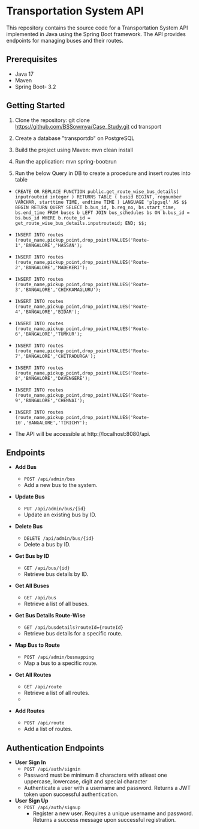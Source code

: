 # Transportation System API

This repository contains the source code for a Transportation System API implemented in Java using the Spring Boot framework. The API provides endpoints for managing buses and their routes.


## Prerequisites

* Java 17
* Maven
* Spring Boot- 3.2



## Getting Started
1. Clone the repository:
   git clone https://github.com/BSSowmya/Case_Study.git
	 cd transport
2. Create a database "transportdb" on PostgreSQL
3. Build the project using Maven:
   mvn clean install

4. Run the application:
   mvn spring-boot:run

5.  Run the below Query in DB to create a procedure and insert routes into table
   
  - `CREATE OR REPLACE FUNCTION public.get_route_wise_bus_details(
    inputrouteid integer
) RETURNS TABLE (
    busid BIGINT,
    regnumber VARCHAR,
    starttime TIME,
    endtime TIME
) LANGUAGE 'plpgsql'
AS $$
BEGIN
    RETURN QUERY
    SELECT
        b.bus_id,
        b.reg_no,
        bs.start_time,
        bs.end_time
    FROM
        buses b
    LEFT JOIN
        bus_schedules bs ON b.bus_id = bs.bus_id
    WHERE
        b.route_id = get_route_wise_bus_details.inputrouteid;
END;
$$;`


- `INSERT INTO routes (route_name,pickup_point,drop_point)VALUES('Route-1','BANGALORE','HASSAN');`
- `INSERT INTO routes (route_name,pickup_point,drop_point)VALUES('Route-2','BANGALORE','MADEKERI');`
- `INSERT INTO routes (route_name,pickup_point,drop_point)VALUES('Route-3','BANGALORE','CHIKKAMAGLURU');`
- `INSERT INTO routes (route_name,pickup_point,drop_point)VALUES('Route-4','BANGALORE','BIDAR');`
- `INSERT INTO routes (route_name,pickup_point,drop_point)VALUES('Route-6','BANGALORE','TUMKUR');`
- `INSERT INTO routes (route_name,pickup_point,drop_point)VALUES('Route-7','BANGALORE','CHITRADURGA');`
- `INSERT INTO routes (route_name,pickup_point,drop_point)VALUES('Route-8','BANGALORE','DAVENGERE');`
- `INSERT INTO routes (route_name,pickup_point,drop_point)VALUES('Route-9','BANGALORE','CHENNAI');`
- `INSERT INTO routes (route_name,pickup_point,drop_point)VALUES('Route-10','BANGALORE','TIRICHY');`

* The API will be accessible at http://localhost:8080/api.


## Endpoints
- **Add Bus**
  - `POST /api/admin/bus`
  - Add a new bus to the system.

- **Update Bus**
  - `PUT /api/admin/bus/{id}`
  - Update an existing bus by ID.

- **Delete Bus**
  - `DELETE /api/admin/bus/{id}`
  - Delete a bus by ID.

- **Get Bus by ID**
  - `GET /api/bus/{id}`
  - Retrieve bus details by ID.

- **Get All Buses**
  - `GET /api/bus`
  - Retrieve a list of all buses.

- **Get Bus Details Route-Wise**
  - `GET /api/busdetails?routeId={routeId}`
  - Retrieve bus details for a specific route.

- **Map Bus to Route**
  - `POST /api/admin/busmapping`
  - Map a bus to a specific route.

- **Get All Routes**
  - `GET /api/route`
  - Retrieve a list of all routes.
  - 
- **Add Routes**
  - `POST /api/route`
  - Add a list of routes.

## Authentication Endpoints
- **User Sign In**
  - `POST /api/auth/signin`
  - Password must be minimum 8 characters with atleast one uppercase, lowercase, digit and special character
  -  Authenticate a user with a username and password. Returns a JWT token upon successful authentication.
- **User Sign Up**
    - `POST /api/auth/signup`
		- Register a new user. Requires a unique username and password. Returns a success message upon successful registration.
